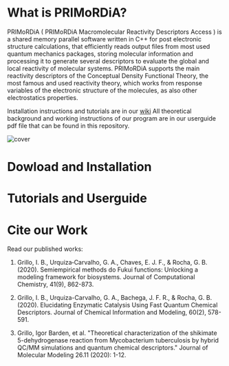 # What is PRIMoRDiA?

PRIMoRDiA ( PRIMoRDiA Macromolecular Reactivity
Descriptors Access ) is a shared memory parallel software
written in C++ for post electronic structure calculations, that
efficiently reads output files from most used quantum mechanics packages, storing molecular information and processing
it to generate several descriptors to evaluate the global and
local reactivity of molecular systems. PRIMoRDiA supports
the main reactivity descriptors of the Conceptual Density
Functional Theory, the most famous and used reactivity theory, which works from response variables of the electronic
structure of the molecules, as also other electrostatics properties.

Installation instructions and tutorials are in our [wiki](https://github.com/igorChem/PRIMoRDiA1.0v/wiki)
All theoretical background and working instructions of our program are in our userguide pdf file that can be found in this repository. 

![cover](https://github.com/igorChem/PRIMoRDiA1.0v/blob/master/cover.png)

# Dowload and Installation



# Tutorials and Userguide

# Cite our Work

Read our published works: 

1. Grillo, I. B., Urquiza‐Carvalho, G. A., Chaves, E. J. F., & Rocha, G. B. (2020). Semiempirical methods do Fukui functions: Unlocking a modeling framework for biosystems. Journal of Computational Chemistry, 41(9), 862-873.

2. Grillo, I. B., Urquiza-Carvalho, G. A., Bachega, J. F. R., & Rocha, G. B. (2020). Elucidating Enzymatic Catalysis Using Fast Quantum Chemical Descriptors. Journal of Chemical Information and Modeling, 60(2), 578-591.

3. Grillo, Igor Barden, et al. "Theoretical characterization of the shikimate 5-dehydrogenase reaction from Mycobacterium tuberculosis by hybrid QC/MM simulations and quantum chemical descriptors." Journal of Molecular Modeling 26.11 (2020): 1-12.




